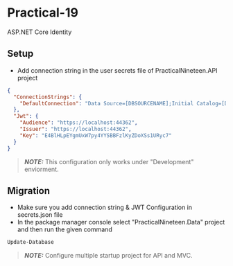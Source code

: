 # Practical-19

ASP.NET Core Identity

## Setup

- Add connection string in the user secrets file of PracticalNineteen.API project

```json
{
  "ConnectionStrings": {
    "DefaultConnection": "Data Source=[DBSOURCENAME];Initial Catalog=[DBName];Persist Security Info=True;User ID=[YOURUSERID];Password=[******];TrustServerCertificate=True"
  },
  "Jwt": {
    "Audience": "https://localhost:44362",
    "Issuer": "https://localhost:44362",
    "Key": "E4BlHLpEYgmUxW7py4YYSBBFzlKyZDoXSs1URyc7"
  }
}
```

> **_NOTE:_** This configuration only works under "Development" enviorment.

## Migration

- Make sure you add connection string & JWT Configuration in secrets.json file
- In the package manager console select "PracticalNineteen.Data" project and then run the given command

```bash
Update-Database
```

> **_NOTE:_** Configure multiple startup project for API and MVC.
